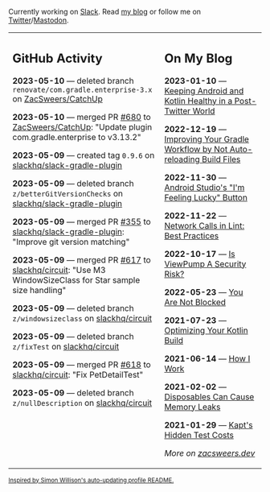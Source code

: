 Currently working on [Slack](https://slack.com/). Read [my blog](https://zacsweers.dev/) or follow me on [Twitter](https://twitter.com/ZacSweers)/[Mastodon](https://hachyderm.io/@ZacSweers).

<table><tr><td valign="top" width="60%">

## GitHub Activity
<!-- githubActivity starts -->
**2023-05-10** — deleted branch `renovate/com.gradle.enterprise-3.x` on [ZacSweers/CatchUp](https://github.com/ZacSweers/CatchUp)

**2023-05-10** — merged PR [#680](https://github.com/ZacSweers/CatchUp/pull/680) to [ZacSweers/CatchUp](https://github.com/ZacSweers/CatchUp): "Update plugin com.gradle.enterprise to v3.13.2"

**2023-05-09** — created tag `0.9.6` on [slackhq/slack-gradle-plugin](https://github.com/slackhq/slack-gradle-plugin)

**2023-05-09** — deleted branch `z/betterGitVersionChecks` on [slackhq/slack-gradle-plugin](https://github.com/slackhq/slack-gradle-plugin)

**2023-05-09** — merged PR [#355](https://github.com/slackhq/slack-gradle-plugin/pull/355) to [slackhq/slack-gradle-plugin](https://github.com/slackhq/slack-gradle-plugin): "Improve git version matching"

**2023-05-09** — merged PR [#617](https://github.com/slackhq/circuit/pull/617) to [slackhq/circuit](https://github.com/slackhq/circuit): "Use M3 WindowSizeClass for Star sample size handling"

**2023-05-09** — deleted branch `z/windowsizeclass` on [slackhq/circuit](https://github.com/slackhq/circuit)

**2023-05-09** — deleted branch `z/fixTest` on [slackhq/circuit](https://github.com/slackhq/circuit)

**2023-05-09** — merged PR [#618](https://github.com/slackhq/circuit/pull/618) to [slackhq/circuit](https://github.com/slackhq/circuit): "Fix PetDetailTest"

**2023-05-09** — deleted branch `z/nullDescription` on [slackhq/circuit](https://github.com/slackhq/circuit)
<!-- githubActivity ends -->
</td><td valign="top" width="40%">

## On My Blog
<!-- blog starts -->
**2023-01-10** — [Keeping Android and Kotlin Healthy in a Post-Twitter World](https://www.zacsweers.dev/keeping-android-healthy/)

**2022-12-19** — [Improving Your Gradle Workflow by Not Auto-reloading Build Files](https://www.zacsweers.dev/improving-your-workflow-by-not-auto-reloading-build-files/)

**2022-11-30** — [Android Studio's "I'm Feeling Lucky" Button](https://www.zacsweers.dev/android-studios-im-feeling-lucky-button/)

**2022-11-22** — [Network Calls in Lint: Best Practices](https://www.zacsweers.dev/network-calls-in-lint-best-practices/)

**2022-10-17** — [Is ViewPump A Security Risk?](https://www.zacsweers.dev/is-viewpump-a-security-risk/)

**2022-05-23** — [You Are Not Blocked](https://www.zacsweers.dev/you-are-not-blocked/)

**2021-07-23** — [Optimizing Your Kotlin Build](https://www.zacsweers.dev/optimizing-your-kotlin-build/)

**2021-06-14** — [How I Work](https://www.zacsweers.dev/how-i-work/)

**2021-02-02** — [Disposables Can Cause Memory Leaks](https://www.zacsweers.dev/disposables-can-cause-memory-leaks/)

**2021-01-29** — [Kapt's Hidden Test Costs](https://www.zacsweers.dev/kapts-hidden-test-costs/)
<!-- blog ends -->
_More on [zacsweers.dev](https://zacsweers.dev/)_
</td></tr></table>

<sub><a href="https://simonwillison.net/2020/Jul/10/self-updating-profile-readme/">Inspired by Simon Willison's auto-updating profile README.</a></sub>
